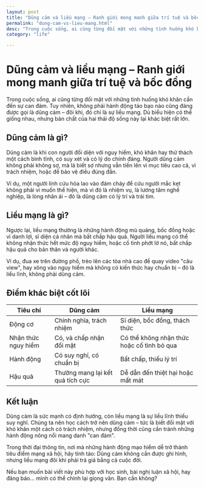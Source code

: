 ```yaml
---
layout: post
title: "Dũng cảm và liều mạng – Ranh giới mong manh giữa trí tuệ và bốc đồng"
permalink: "dung-cam-vs-lieu-mang.html"
desc: "Trong cuộc sống, ai cũng từng đối mặt với những tình huống khó khăn cần đến sự can đảm. Tuy nhiên, không phải hành động táo bạo nào cũng đáng được gọi là dũng cảm – đôi khi, đó chỉ là sự liều mạng. Dù biểu hiện có thể giống nhau, nhưng bản chất của hai thái độ sống này lại khác biệt rất lớn."
category: "life"

---
```


# Dũng cảm và liều mạng – Ranh giới mong manh giữa trí tuệ và bốc đồng
Trong cuộc sống, ai cũng từng đối mặt với những tình huống khó khăn cần đến sự can đảm. Tuy nhiên, không phải hành động táo bạo nào cũng đáng được gọi là dũng cảm – đôi khi, đó chỉ là sự liều mạng. Dù biểu hiện có thể giống nhau, nhưng bản chất của hai thái độ sống này lại khác biệt rất lớn.

## Dũng cảm là gì?
Dũng cảm là khi con người đối diện với nguy hiểm, khó khăn hay thử thách một cách bình tĩnh, có suy xét và có lý do chính đáng. Người dũng cảm không phải không sợ, mà là biết sợ nhưng vẫn tiến lên vì mục tiêu cao cả, vì trách nhiệm, hoặc để bảo vệ điều đúng đắn.

Ví dụ, một người lính cứu hỏa lao vào đám cháy để cứu người mắc kẹt không phải vì muốn thể hiện, mà vì đó là nhiệm vụ, là lương tâm nghề nghiệp, là lòng nhân ái – đó là dũng cảm có lý trí và trái tim.

## Liều mạng là gì?
Ngược lại, liều mạng thường là những hành động mù quáng, bốc đồng hoặc vì danh lợi, sĩ diện cá nhân mà bất chấp hậu quả. Người liều mạng có thể không nhận thức hết mức độ nguy hiểm, hoặc cố tình phớt lờ nó, bất chấp hậu quả cho bản thân và người khác.

Ví dụ, đua xe trên đường phố, trèo lên các tòa nhà cao để quay video "câu view", hay xông vào nguy hiểm mà không có kiến thức hay chuẩn bị – đó là liều lĩnh, không phải dũng cảm.

## Điểm khác biệt cốt lõi
|  Tiêu chí | Dũng cảm  | Liều mạng |
|---|---|---|
|  Động cơ | Chính nghĩa, trách nhiệm  | Sĩ diện, bốc đồng, thách thức  |
|  Nhận thức nguy hiểm | Có, và chấp nhận đối mặt  | Có thể không nhận thức hoặc cố tình bỏ qua |
| Hành động  |  Có suy nghĩ, có chuẩn bị | Bất chấp, thiếu lý trí  |
| Hậu quả | Thường mang lại kết quả tích cực | Dễ dẫn đến thiệt hại hoặc mất mát |

## Kết luận
Dũng cảm là sức mạnh có định hướng, còn liều mạng là sự liều lĩnh thiếu suy nghĩ. Chúng ta nên học cách trở nên dũng cảm – tức là biết đối mặt với khó khăn một cách có trách nhiệm, nhưng đồng thời cũng cần tránh những hành động nông nổi mang danh "can đảm".

Trong thời đại thông tin, nơi mà những hành động mạo hiểm dễ trở thành tiêu điểm mạng xã hội, hãy tỉnh táo: Dũng cảm không cần được ghi hình, nhưng liều mạng đôi khi phải trả giá bằng cả cuộc đời.

Nếu bạn muốn bài viết này phù hợp với học sinh, bài nghị luận xã hội, hay đăng báo... mình có thể chỉnh lại giọng văn. Bạn cần không?